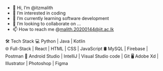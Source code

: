 - 👋 Hi, I’m @itzmalith
- 👀 I’m interested in coding
- 🌱 I’m currently learning software development
- 💞️ I’m looking to collaborate on ...
- 📫 How to reach me @malith.20200144@iit.ac.lk

<!---
itzmalith/itzmalith is a ✨ special ✨ repository because its `README.md` (this file) appears on your GitHub profi
le.
You can click the Preview link to take a look at your changes.
--->
🛠 Tech Stack
    💻   Python | Java | Kotlin  
    🌐   Full-Stack | React | HTML | CSS | JavaScript 
    🛢   MySQL | Firebase | Postman
    🔧   Android Studio | IntelliJ | Visual Studio code | Git
    🖥   Adobe Xd | Illustrator | Photoshop | Figma
